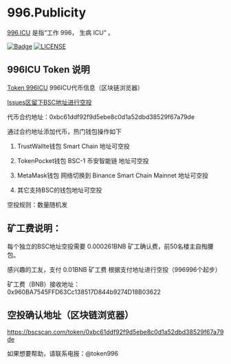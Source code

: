 # 996.Publicity

[996.ICU](https://github.com/996icu/996.ICU) 是指“工作 996， 生病 ICU” 。

[![Badge](https://img.shields.io/badge/link-996.icu-%23FF4D5B.svg?style=flat-square)](https://996.icu/#/zh_CN)
[![LICENSE](https://img.shields.io/badge/license-Anti%20996-blue.svg?style=flat-square)](https://github.com/996icu/996.ICU/blob/master/LICENSE)

## 996ICU Token 说明

[Token 996ICU](https://bscscan.com/token/0xbc61ddf92f9d5ebe8c0d1a52dbd38529f67a79de) 996ICU代币信息（区块链浏览器）


[Issues区留下BSC地址进行空投](https://github.com/githubmll/996.Publicity/issues/10) 

代币合约地址：0xbc61ddf92f9d5ebe8c0d1a52dbd38529f67a79de

通过合约地址添加代币，热门钱包操作如下

1. TrustWallte钱包 Smart Chain 地址可空投

2. TokenPocket钱包 BSC-1 币安智能链 地址可空投

3. MetaMask钱包 网络切换到 Binance Smart Chain Mainnet 地址可空投

4. 其它支持BSC的钱包地址可空投

空投规则：数量随机发

## 矿工费说明：

每个独立的BSC地址空投需要 0.000261BNB 矿工确认费，前50名楼主自掏腰包。

感兴趣的工友，支付 0.01BNB 矿工费 根据支付地址进行空投（996996个起步）

矿工费（BNB）接收地址：0x960BA7545FFD63Cc138517D844b9274D18B03622

## 空投确认地址（区块链浏览器）

https://bscscan.com/token/0xbc61ddf92f9d5ebe8c0d1a52dbd38529f67a79de

如果想要帮助，请联系电报：@token996
